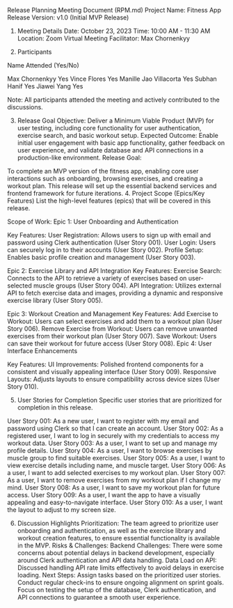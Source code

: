 Release Planning Meeting Document (RPM.md)
Project Name: Fitness App
Release Version: v1.0 (Initial MVP Release)
1. Meeting Details
Date: October 23, 2023
Time: 10:00 AM - 11:30 AM
Location: Zoom Virtual Meeting
Facilitator: Max Chornenkyy

3. Participants

Name	Attended (Yes/No)

Max Chornenkyy Yes 
Vince Flores	Yes 
Manille Jao Villacorta	Yes 
Subhan Hanif	Yes 
Jiawei Yang	Yes 

Note: All participants attended the meeting and actively contributed to the discussions.

3. Release Goal
Objective: Deliver a Minimum Viable Product (MVP) for user testing, including core functionality for user authentication, exercise search, and basic workout setup.
Expected Outcome: Enable initial user engagement with basic app functionality, gather feedback on user experience, and validate database and API connections in a production-like environment.
Release Goal:

To complete an MVP version of the fitness app, enabling core user interactions such as onboarding, browsing exercises, and creating a workout plan. This release will set up the essential backend services and frontend framework for future iterations.
4. Project Scope (Epics/Key Features)
List the high-level features (epics) that will be covered in this release.

Scope of Work:
Epic 1: User Onboarding and Authentication

Key Features:
User Registration: Allows users to sign up with email and password using Clerk authentication (User Story 001).
User Login: Users can securely log in to their accounts (User Story 002).
Profile Setup: Enables basic profile creation and management (User Story 003).

Epic 2: Exercise Library and API Integration
Key Features:
Exercise Search: Connects to the API to retrieve a variety of exercises based on user-selected muscle groups (User Story 004).
API Integration: Utilizes external API to fetch exercise data and images, providing a dynamic and responsive exercise library (User Story 005).

Epic 3: Workout Creation and Management
Key Features:
Add Exercise to Workout: Users can select exercises and add them to a workout plan (User Story 006).
Remove Exercise from Workout: Users can remove unwanted exercises from their workout plan (User Story 007).
Save Workout: Users can save their workout for future access (User Story 008).
Epic 4: User Interface Enhancements

Key Features:
UI Improvements: Polished frontend components for a consistent and visually appealing interface (User Story 009).
Responsive Layouts: Adjusts layouts to ensure compatibility across device sizes (User Story 010).

5. User Stories for Completion
Specific user stories that are prioritized for completion in this release.

User Story 001: As a new user, I want to register with my email and password using Clerk so that I can create an account.
User Story 002: As a registered user, I want to log in securely with my credentials to access my workout data.
User Story 003: As a user, I want to set up and manage my profile details.
User Story 004: As a user, I want to browse exercises by muscle group to find suitable exercises.
User Story 005: As a user, I want to view exercise details including name, and muscle target.
User Story 006: As a user, I want to add selected exercises to my workout plan.
User Story 007: As a user, I want to remove exercises from my workout plan if I change my mind.
User Story 008: As a user, I want to save my workout plan for future access.
User Story 009: As a user, I want the app to have a visually appealing and easy-to-navigate interface.
User Story 010: As a user, I want the layout to adjust to my screen size.

6. Discussion Highlights
Prioritization: The team agreed to prioritize user onboarding and authentication, as well as the exercise library and workout creation features, to ensure essential functionality is available in the MVP.
Risks & Challenges:
Backend Challenges: There were some concerns about potential delays in backend development, especially around Clerk authentication and API data handling.
Data Load on API: Discussed handling API rate limits effectively to avoid delays in exercise loading.
Next Steps:
Assign tasks based on the prioritized user stories.
Conduct regular check-ins to ensure ongoing alignment on sprint goals.
Focus on testing the setup of the database, Clerk authentication, and API connections to guarantee a smooth user experience.
